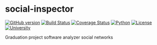 social-inspector
================

[![GitHub version](https://badge.fury.io/gh/Samael500%2Fsocial-inspector.svg)](http://badge.fury.io/gh/Samael500%2Fsocial-inspector)
[![Build Status](https://travis-ci.org/Samael500/social-inspector.svg?branch=master)](https://travis-ci.org/Samael500/social-inspector)
[![Coverage Status](https://coveralls.io/repos/Samael500/social-inspector/badge.png?branch=master)](https://coveralls.io/r/Samael500/social-inspector)
[![Python](http://img.shields.io/badge/python-2.7.6-brightgreen.svg)](https://www.python.org/)
[![License](http://img.shields.io/badge/license-MIT-blue.svg)](https://github.com/Samael500/social-inspector/blob/master/LICENSE)
[![University](http://img.shields.io/badge/university-SNUNEI-orange.svg)](https://github.com/Samael500/social-inspector/)

Graduation project software analyzer social networks
